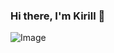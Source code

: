 ### Hi there, I'm Kirill 👋
![Image](https://github.com/user-attachments/assets/ad8df778-a558-4131-85c0-e1e227ff0ffe)
